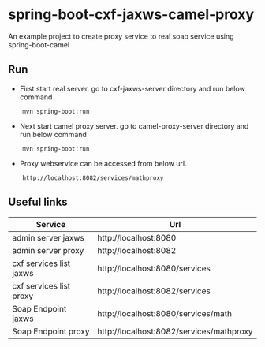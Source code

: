 # spring-boot-cxf-jaxws-camel-proxy

An example project to create proxy service to real soap service using spring-boot-camel

## Run

- First start real server. go to cxf-jaxws-server directory and run below command

```
	mvn spring-boot:run
```

- Next start camel proxy server. go to camel-proxy-server directory and run below command

```
	mvn spring-boot:run
```
- Proxy webservice can be accessed from below url.

```
	http://localhost:8082/services/mathproxy
```

## Useful links

| Service                 	| Url                                      	|
|-------------------------	|------------------------------------------	|
| admin server jaxws      	| http://localhost:8080                    	|
| admin server proxy      	| http://localhost:8082                    	|
| cxf services list jaxws 	| http://localhost:8080/services           	|
| cxf services list proxy 	| http://localhost:8082/services           	|
| Soap Endpoint jaxws     	| http://localhost:8080/services/math      	|
| Soap Endpoint proxy     	| http://localhost:8082/services/mathproxy 	|